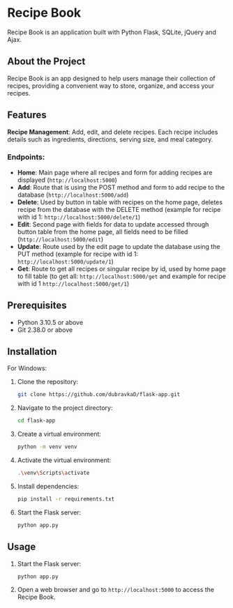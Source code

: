 # Recipe Book

Recipe Book is an application built with Python Flask, SQLite, jQuery and Ajax.

## About the Project

Recipe Book is an app designed to help users manage their collection of recipes, providing a convenient way to store, organize, and access your recipes.

## Features

**Recipe Management**: Add, edit, and delete recipes. Each recipe includes details such as ingredients, directions, serving size, and meal category.

### Endpoints:

- **Home**: Main page where all recipes and form for adding recipes are displayed (`http://localhost:5000`)
- **Add**: Route that is using the POST method and form to add recipe to the database (`http://localhost:5000/add`)
- **Delete**: Used by button in table with recipes on the home page, deletes recipe from the database with the DELETE method (example for recipe with id 1: `http://localhost:5000/delete/1`)
- **Edit**: Second page with fields for data to update accessed through button table from the home page, all fields need to be filled (`http://localhost:5000/edit`)
- **Update**: Route used by the edit page to update the database using the PUT method (example for recipe with id 1: `http://localhost:5000/update/1`)
- **Get**: Route to get all recipes or singular recipe by id, used by home page to fill table (to get all: `http://localhost:5000/get` and example for recipe with id 1 `http://localhost:5000/get/1`)

## Prerequisites

- Python 3.10.5 or above
- Git 2.38.0 or above

## Installation

For Windows:

1. Clone the repository:

   ```bash
   git clone https://github.com/dubravkaD/flask-app.git
   ```

2. Navigate to the project directory:

   ```bash
   cd flask-app
   ```

3. Create a virtual environment:

   ```bash
   python -m venv venv
   ```

4. Activate the virtual environment:

   ```bash
   .\venv\Scripts\activate
   ```

5. Install dependencies:

   ```bash
   pip install -r requirements.txt
   ```

6. Start the Flask server:

   ```bash
   python app.py
   ```

## Usage

1. Start the Flask server:

   ```bash
   python app.py
   ```

2. Open a web browser and go to `http://localhost:5000` to access the Recipe Book.

